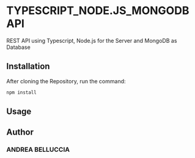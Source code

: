 # TYPESCRIPT_NODE.JS_MONGODB API

REST API using Typescript, Node.js for the Server and MongoDB as Database

## Installation

After cloning the Repository, run the command:

```bash
npm install
```

## Usage

## Author

### ANDREA BELLUCCIA
